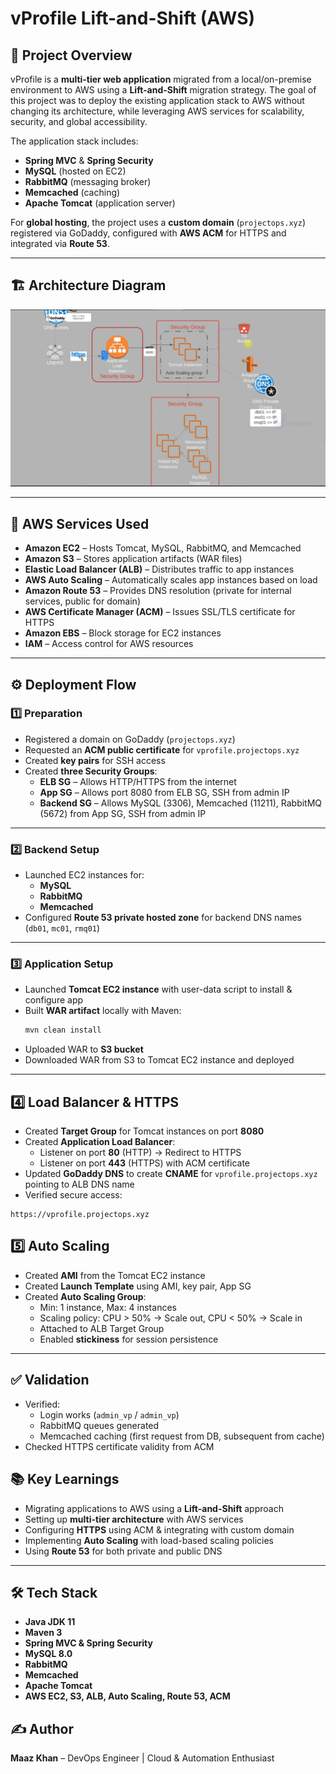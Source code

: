 # vProfile Lift-and-Shift (AWS)

## 📌 Project Overview

vProfile is a **multi-tier web application** migrated from a local/on-premise environment to AWS using a **Lift-and-Shift** migration strategy. The goal of this project was to deploy the existing application stack to AWS without changing its architecture, while leveraging AWS services for scalability, security, and global accessibility.

The application stack includes:

- **Spring MVC** & **Spring Security**
- **MySQL** (hosted on EC2)
- **RabbitMQ** (messaging broker)
- **Memcached** (caching)
- **Apache Tomcat** (application server)

For **global hosting**, the project uses a **custom domain** (`projectops.xyz`) registered via GoDaddy, configured with **AWS ACM** for HTTPS and integrated via **Route 53**.

---

## 🏗 Architecture Diagram

![AWS Lift and Shift Architecture](Vprofile%20Lift%20and%20Shift%20project.png)

---

## 🚀 AWS Services Used

- **Amazon EC2** – Hosts Tomcat, MySQL, RabbitMQ, and Memcached
- **Amazon S3** – Stores application artifacts (WAR files)
- **Elastic Load Balancer (ALB)** – Distributes traffic to app instances
- **AWS Auto Scaling** – Automatically scales app instances based on load
- **Amazon Route 53** – Provides DNS resolution (private for internal services, public for domain)
- **AWS Certificate Manager (ACM)** – Issues SSL/TLS certificate for HTTPS
- **Amazon EBS** – Block storage for EC2 instances
- **IAM** – Access control for AWS resources

---

## ⚙️ Deployment Flow

### 1️⃣ **Preparation**

- Registered a domain on GoDaddy (`projectops.xyz`)
- Requested an **ACM public certificate** for `vprofile.projectops.xyz`
- Created **key pairs** for SSH access
- Created **three Security Groups**:
  - **ELB SG** – Allows HTTP/HTTPS from the internet
  - **App SG** – Allows port 8080 from ELB SG, SSH from admin IP
  - **Backend SG** – Allows MySQL (3306), Memcached (11211), RabbitMQ (5672) from App SG, SSH from admin IP

---

### 2️⃣ **Backend Setup**

- Launched EC2 instances for:
  - **MySQL**
  - **RabbitMQ**
  - **Memcached**
- Configured **Route 53 private hosted zone** for backend DNS names (`db01`, `mc01`, `rmq01`)

---

### 3️⃣ **Application Setup**

- Launched **Tomcat EC2 instance** with user-data script to install & configure app
- Built **WAR artifact** locally with Maven:
  ```bash
  mvn clean install
  ```
- Uploaded WAR to **S3 bucket**
- Downloaded WAR from S3 to Tomcat EC2 instance and deployed

---

## 4️⃣ Load Balancer & HTTPS

- Created **Target Group** for Tomcat instances on port **8080**
- Created **Application Load Balancer**:
  - Listener on port **80** (HTTP) → Redirect to HTTPS
  - Listener on port **443** (HTTPS) with ACM certificate
- Updated **GoDaddy DNS** to create **CNAME** for `vprofile.projectops.xyz` pointing to ALB DNS name
- Verified secure access:

```arduino
https://vprofile.projectops.xyz
```

## 5️⃣ Auto Scaling

- Created **AMI** from the Tomcat EC2 instance
- Created **Launch Template** using AMI, key pair, App SG
- Created **Auto Scaling Group**:
  - Min: 1 instance, Max: 4 instances
  - Scaling policy: CPU > 50% → Scale out, CPU < 50% → Scale in
  - Attached to ALB Target Group
  - Enabled **stickiness** for session persistence

---

## ✅ Validation

- Verified:
  - Login works (`admin_vp` / `admin_vp`)
  - RabbitMQ queues generated
  - Memcached caching (first request from DB, subsequent from cache)
- Checked HTTPS certificate validity from ACM

## 📚 Key Learnings

- Migrating applications to AWS using a **Lift-and-Shift** approach
- Setting up **multi-tier architecture** with AWS services
- Configuring **HTTPS** using ACM & integrating with custom domain
- Implementing **Auto Scaling** with load-based scaling policies
- Using **Route 53** for both private and public DNS

---

## 🛠 Tech Stack

- **Java JDK 11**
- **Maven 3**
- **Spring MVC & Spring Security**
- **MySQL 8.0**
- **RabbitMQ**
- **Memcached**
- **Apache Tomcat**
- **AWS EC2, S3, ALB, Auto Scaling, Route 53, ACM**

## ✍️ Author

**Maaz Khan** – DevOps Engineer | Cloud & Automation Enthusiast
